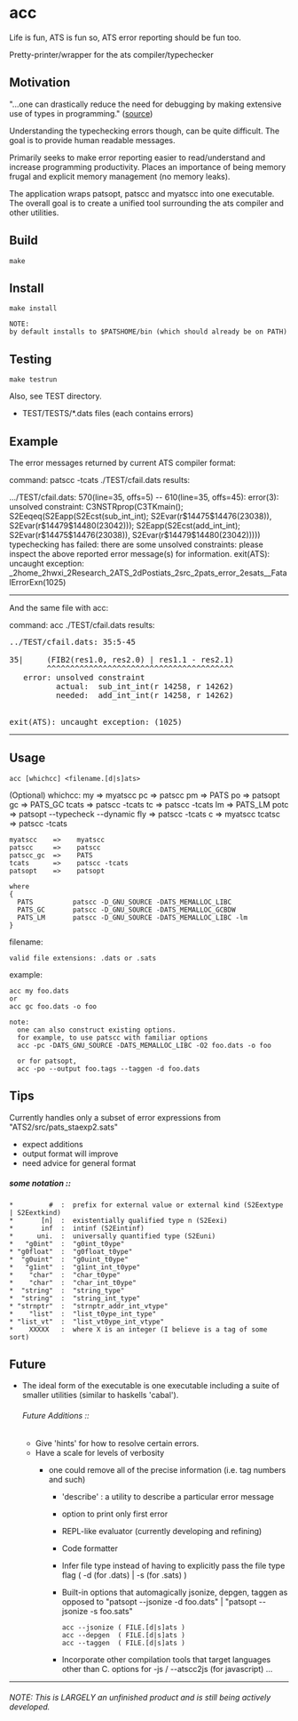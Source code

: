# acc
  
Life is fun, ATS is fun so, ATS error reporting should be fun too. 


Pretty-printer/wrapper for the ats compiler/typechecker


## Motivation

"...one can drastically reduce the need for debugging by making extensive use of types in programming." ([source](http://ats-lang.sourceforge.net/DOCUMENT/ATS2FUNCRASH/HTML/HTMLTOC/x41.html))


Understanding the typechecking errors though, can be quite difficult. 
The goal is to provide human readable messages.

Primarily seeks to make error reporting easier to read/understand and increase programming productivity.
Places an importance of being memory frugal and explicit memory management (no memory leaks).

The application wraps patsopt, patscc and myatscc into one executable.
The overall goal is to create a unified tool surrounding the ats compiler and other utilities.

## Build

	make

## Install

	make install

	NOTE:
	by default installs to $PATSHOME/bin (which should already be on PATH)

## Testing

	make testrun

Also, see TEST directory.

- TEST/TESTS/*.dats files (each contains errors)


## Example



The error messages returned by current ATS compiler format:

command: patscc -tcats ./TEST/cfail.dats
results:
<p>
.../TEST/cfail.dats: 570(line=35, offs=5) -- 610(line=35, offs=45): error(3): unsolved constraint: C3NSTRprop(C3TKmain(); S2Eeqeq(S2Eapp(S2Ecst(sub_int_int); S2Evar(r$14475$14476(23038)), S2Evar(r$14479$14480(23042))); S2Eapp(S2Ecst(add_int_int); S2Evar(r$14475$14476(23038)), S2Evar(r$14479$14480(23042)))))
typechecking has failed: there are some unsolved constraints: please inspect the above reported error message(s) for information.
exit(ATS): uncaught exception: _2home_2hwxi_2Research_2ATS_2dPostiats_2src_2pats_error_2esats__FatalErrorExn(1025)
</p>

--------------------------------------------

And the same file with acc:

command: acc ./TEST/cfail.dats
results:
<pre>
../TEST/cfail.dats: 35:5-45

35|     (FIB2(res1.0, res2.0) | res1.1 - res2.1)
        ^^^^^^^^^^^^^^^^^^^^^^^^^^^^^^^^^^^^^^^^ 
   error: unsolved constraint
          actual:  sub_int_int(r 14258, r 14262)
          needed:  add_int_int(r 14258, r 14262)


exit(ATS): uncaught exception: (1025)
</pre>

*****


## Usage

	acc [whichcc] <filename.[d|s]ats>
  
(Optional)
whichcc:
	my         =>    myatscc 
	pc         =>    patscc 
	pm         =>    PATS
	po         =>    patsopt 
	gc         =>    PATS_GC
	tcats      =>    patscc -tcats 
	tc         =>    patscc -tcats 
	lm         =>    PATS_LM
	potc       =>    patsopt --typecheck --dynamic 
	fly        =>    patscc -tcats 
	c          =>    myatscc 
	tcatsc     =>    patscc -tcats 

	myatscc    =>    myatscc 
	patscc     =>    patscc 
	patscc_gc  =>    PATS
	tcats      =>    patscc -tcats 
	patsopt    =>    patsopt 

	where 
	{
	  PATS          patscc -D_GNU_SOURCE -DATS_MEMALLOC_LIBC 
	  PATS_GC       patscc -D_GNU_SOURCE -DATS_MEMALLOC_GCBDW 
	  PATS_LM       patscc -D_GNU_SOURCE -DATS_MEMALLOC_LIBC -lm
	}


filename:

    valid file extensions: .dats or .sats

  example:

    acc my foo.dats
    or
    acc gc foo.dats -o foo

    note: 
      one can also construct existing options. 
      for example, to use patscc with familiar options
      acc -pc -DATS_GNU_SOURCE -DATS_MEMALLOC_LIBC -O2 foo.dats -o foo

      or for patsopt,
      acc -po --output foo.tags --taggen -d foo.dats


## Tips

  Currently handles only a subset of error expressions from "ATS2/src/pats_staexp2.sats"
  - expect additions
  - output format will improve
  - need advice for general format

#####  some notation :: 
    
    *         #  :  prefix for external value or external kind (S2Eextype | S2Eextkind) 
    *       [n]  :  existentially qualified type n (S2Eexi)
    *       inf  :  intinf (S2Eintinf)
    *      uni.  :  universally quantified type (S2Euni)
    *   "g0int"  :  "g0int_t0ype"
    * "g0float"  :  "g0float_t0ype"
    *  "g0uint"  :  "g0uint_t0ype"
    *   "g1int"  :  "g1int_int_t0ype"
    *    "char"  :  "char_t0ype"
    *    "char"  :  "char_int_t0ype"
    *  "string"  :  "string_type"
    *  "string"  :  "string_int_type" 
    * "strnptr"  :  "strnptr_addr_int_vtype"
    *    "list"  :  "list_t0ype_int_type"
    * "list_vt"  :  "list_vt0ype_int_vtype"
    *    XXXXX   :  where X is an integer (I believe is a tag of some sort)
     


## Future 

  * The ideal form of the executable is one executable including a suite of
    smaller utilities (similar to haskells 'cabal').

	######  Future Additions :: 
	* Give 'hints' for how to resolve certain errors.
	* Have a scale for levels of verbosity
	  - one could remove all of the precise information (i.e. tag numbers and such)

    	* 'describe' : a utility to describe a particular error message 
    
	    * option to print only first error
  
    	* REPL-like evaluator (currently developing and refining)

    	* Code formatter
    
    	* Infer file type instead of having to explicitly pass the file type flag 
      		( -d (for .dats) | -s (for .sats) )

	    * Built-in options that automagically jsonize, depgen, taggen as opposed to
    	    "patsopt --jsonize -d foo.dats" | "patsopt --jsonize -s foo.sats"

        	  acc --jsonize ( FILE.[d|s]ats ) 
              acc --depgen  ( FILE.[d|s]ats ) 
              acc --taggen  ( FILE.[d|s]ats )
        
	    * Incorporate other compilation tools that target languages other than C.
        	  options for -js / --atscc2js (for javascript) ...


***


###### NOTE:  This is LARGELY an unfinished product and is still being actively developed.



